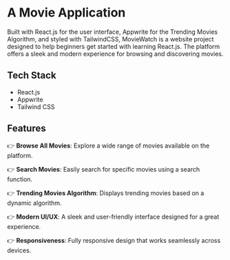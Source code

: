 # A Movie Application

Built with React.js for the user interface, Appwrite for the Trending Movies Algorithm, and styled with TailwindCSS, MovieWatch is a website project designed to help beginners get started with learning React.js. The platform offers a sleek and modern experience for browsing and discovering movies.

## Tech Stack

- React.js
- Appwrite
- Tailwind CSS

## Features

👉 **Browse All Movies**: Explore a wide range of movies available on the platform.

👉 **Search Movies**: Easily search for specific movies using a search function.

👉 **Trending Movies Algorithm**: Displays trending movies based on a dynamic algorithm.

👉 **Modern UI/UX**: A sleek and user-friendly interface designed for a great experience.

👉 **Responsiveness**: Fully responsive design that works seamlessly across devices.
